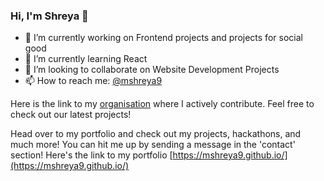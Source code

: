 ### Hi, I'm Shreya 👋

- 🔭 I’m currently working on Frontend projects and projects for social good
- 🌱 I’m currently learning React
- 👯 I’m looking to collaborate on Website Development Projects
- 📫 How to reach me: [@mshreya9](https://mshreya9.github.io/contact.html)

Here is the link to my [organisation](https://github.com/TheCodeClutch) where I actively contribute. Feel free to check out our latest projects!

Head over to my portfolio and check out my projects, hackathons, and much more! You can hit me up by sending a message in the 'contact' section!
Here's the link to my portfolio [https://mshreya9.github.io/](https://mshreya9.github.io/)
